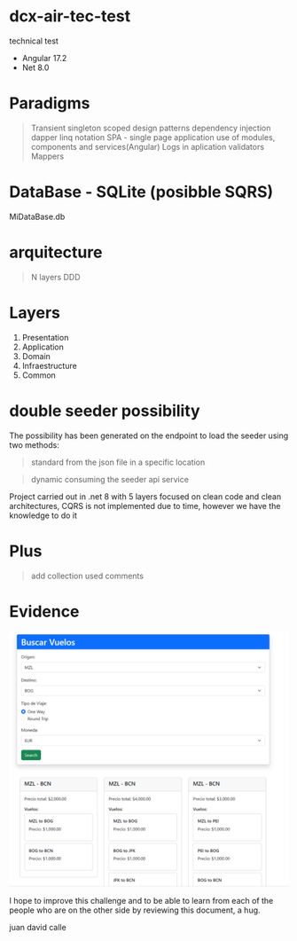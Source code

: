 # dcx-air-tec-test
 technical test

* Angular 17.2
* Net 8.0

# Paradigms

> Transient singleton scoped design patterns
> dependency injection
> dapper
> linq notation
> SPA - single page application
> use of modules, components and services(Angular)
> Logs in aplication
> validators
> Mappers

# DataBase - SQLite (posibble SQRS)
MiDataBase.db

# arquitecture

> N layers
> DDD

# Layers
1. Presentation
2. Application
3. Domain
4. Infraestructure
5. Common

# double seeder possibility 

The possibility has been generated on the endpoint to load the seeder using two methods:

> standard from the json file in a specific location

> dynamic consuming the seeder api service

Project carried out in .net 8 with 5 layers focused on clean code and clean architectures, CQRS is not implemented due to time, however we have the knowledge to do it

# Plus 

> add collection used
> comments

# Evidence

![some flights](Evidence1.png)



I hope to improve this challenge and to be able to learn from each of the people who are on the other side by reviewing this document, a hug.


juan david calle